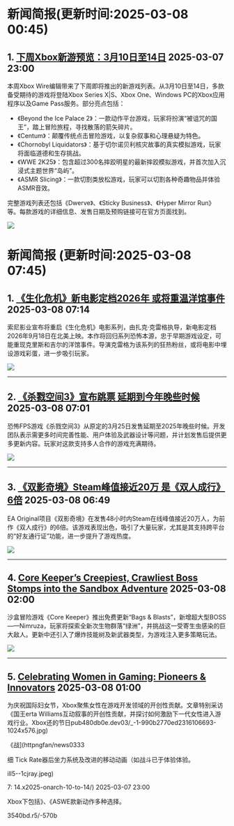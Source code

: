 # 新闻简报(更新时间:2025-03-08 00:45)

## 1. [下周Xbox新游预览：3月10日至14日](https://news.xbox.com/en-us/2025/03/07/next-week-on-xbox-new-games-for-march-10-to-14/)   2025-03-07 23:00

本周Xbox Wire编辑带来了下周即将推出的新游戏列表。从3月10日至14日，多款备受期待的游戏将登陆Xbox Series X|S、Xbox One、Windows PC的Xbox应用程序以及Game Pass服务。部分亮点包括：

- 《Beyond the Ice Palace 2》：一款动作平台游戏，玩家将扮演“被诅咒的国王”，踏上冒险旅程，寻找散落的箭矢碎片。
- 《Centum》：颠覆传统点击冒险游戏，以复杂叙事和心理悬疑为特色。
- 《Chornobyl Liquidators》：基于切尔诺贝利核灾故事的真实模拟游戏，玩家将面临道德和生存挑战。
- 《WWE 2K25》：包含超过300名摔跤明星的最新摔跤模拟游戏，并首次加入沉浸式主题世界“岛屿”。
- 《ASMR Slicing》：一款切割类放松游戏，玩家可以切割各种奇趣物品并体验ASMR音效。

完整游戏列表还包括《Dwerve》、《Sticky Business》、《Hyper Mirror Run》等。每款游戏的详细信息、发售日期及预购链接可在官方页面找到。

![](https://pub-f354ec240bea480db7320bd0e29d972e.r2.dev/sites/2/2025/03/NWOX_HERO-94d640ff4f570b1e9238-scaled.jpg)
# 新闻简报 (更新时间:2025-03-08 07:45)

## 1. [《生化危机》新电影定档2026年 或将重温洋馆事件](https://www.3dmgame.com/news/202503/3915988.html)   2025-03-08 07:14  

索尼影业宣布将重启《生化危机》电影系列，由扎克·克雷格执导，新电影定档2026年9月18日在北美上映。本作将回归系列恐怖本源，忠于早期游戏设定，可能重现克里斯和吉尔的洋馆事件。导演克雷格为该系列的狂热粉丝，或将电影中埋设游戏彩蛋，进一步吸引玩家。

![](https://img.3dmgame.com/uploads/images/news/20250308/1741389207_127376_jpg_r.jpg)  

---

## 2. [《杀戮空间3》宣布跳票 延期到今年晚些时候](https://www.3dmgame.com/news/202503/3915987.html)   2025-03-08 07:01  

恐怖FPS游戏《杀戮空间3》从原定的3月25日发售延期至2025年晚些时候。开发团队表示需更多时间完善性能、用户体验及武器设计等问题，并计划发售后提供更多更新内容。玩家对这款支持多人合作的游戏充满期待。

![](https://img.3dmgame.com/uploads/images/news/20250308/1741388324_590646_jpg_r.jpg)  

---

## 3. [《双影奇境》Steam峰值接近20万 是《双人成行》6倍](https://www.3dmgame.com/news/202503/3915986.html)   2025-03-08 06:49  

EA Original项目《双影奇境》在发售48小时内Steam在线峰值接近20万人，为前作《双人成行》的6倍。该游戏表现出色，吸引了大量玩家，尤其是其支持跨平台的“好友通行证”功能，进一步提升了游戏热度。

![](https://img.3dmgame.com/uploads/images/news/20250308/1741387477_386240_jpg_r.jpg)  

---

## 4. [Core Keeper’s Creepiest, Crawliest Boss Stomps into the Sandbox Adventure](https://news.xbox.com/en-us/2025/03/07/core-keeper-boss-stomps-sandbox-adventure/)   2025-03-08 02:00  

沙盒冒险游戏《Core Keeper》推出免费更新“Bags & Blasts”，新增超大型BOSS——Nimruza，玩家将探索全新次生物群落“绿洲”，并挑战这一受寄生虫感染的巨大敌人。更新中还引入了爆炸技能树及新武器类型，为游戏注入更多策略玩法。

![](https://pub-f354ec240bea480db7320bd0e29d972e.r2.dev/sites/2/2025/03/Key-Art-Bags-Blasts-Key-Art-87aef34ceae4433ead84-scaled.jpg)  

---

## 5. [Celebrating Women in Gaming: Pioneers & Innovators](https://news.xbox.com/en-us/2025/03/07/xbox-international-womens-day-roberta-williams-interview/)   2025-03-08 01:00  

为庆祝国际妇女节，Xbox聚焦女性在游戏开发领域的开创性贡献。文章特别采访《国王erta Williams互动叙事的开创性贡献，并探讨如何激励下一代女性进入游戏行业。Xbox还的节日pub480db0e.dev03/_-1-990b2770ed2316106693-1024x576.jpg)  

 《战](httpngfan/news0333  

细 Tick Rate器后坐力系统及改进的移动动画（如战斗已于体验体验。

ill5--1cjray.jpeg)  

 7: 14.x2025-onarch-10-to-14/)   2025-03-07 23:00  

Xbox下包括》、《ASWE款新动作多种选择。

3540bd.r5/-570b  

